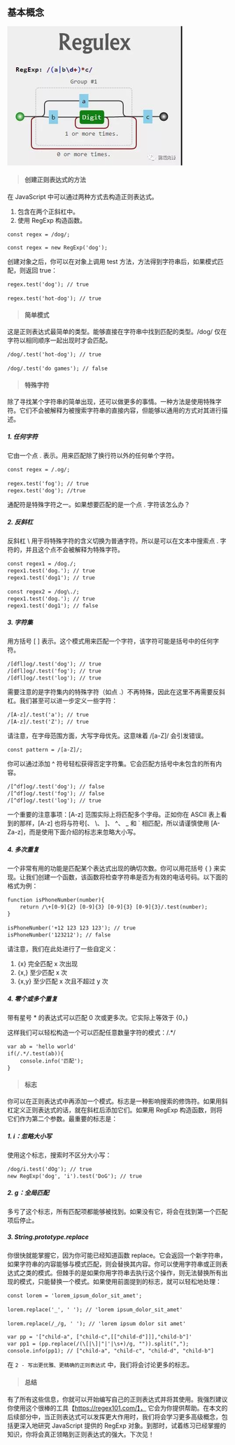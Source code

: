 ## 基本概念

![image](./1.jpg)


> #### 创建正则表达式的方法

在 JavaScript 中可以通过两种方式去构造正则表达式。
1. 包含在两个正斜杠中。
2. 使用 RegExp 构造函数。

```
const regex = /dog/;
```

```
const regex = new RegExp('dog');
```

创建对象之后，你可以在对象上调用 test 方法，方法得到字符串后，如果模式匹配，则返回 true：

```
regex.test('dog'); // true

regex.test('hot-dog'); // true
```


> #### 简单模式

这是正则表达式最简单的类型。能够直接在字符串中找到匹配的类型。/dog/ 仅在字符以相同顺序一起出现时才会匹配。

```
/dog/.test('hot-dog'); // true

/dog/.test('do games'); // false
```


> #### 特殊字符

除了寻找某个字符串的简单出现，还可以做更多的事情。一种方法是使用特殊字符。它们不会被解释为被搜索字符串的直接内容，但能够以通用的方式对其进行描述。

##### 1. 任何字符

它由一个点  .  表示。用来匹配除了换行符以外的任何单个字符。

```
const regex = /.og/;

regex.test('fog'); // true
regex.test('dog'); //true
```
通配符是特殊字符之一。如果想要匹配的是一个点 . 字符该怎么办？


##### 2. 反斜杠
反斜杠 \ 用于将特殊字符的含义切换为普通字符。所以是可以在文本中搜索点 . 字符的，并且这个点不会被解释为特殊字符。

```
const regex1 = /dog./;
regex1.test('dog.'); // true
regex1.test('dog1'); // true

const regex2 = /dog\./;
regex1.test('dog.'); // true
regex1.test('dog1'); // false
```

##### 3. 字符集
用方括号 [ ] 表示。这个模式用来匹配一个字符，该字符可能是括号中的任何字符。

```
/[dfl]og/.test('dog'); // true
/[dfl]og/.test('fog'); // true
/[dfl]og/.test('log'); // true
```

需要注意的是字符集内的特殊字符（如点 .）不再特殊，因此在这里不再需要反斜杠。我们甚至可以进一步定义一些字符：


```
/[A-z]/.test('a'); // true
/[A-z]/.test('Z'); // true
```

请注意，在字母范围方面，大写字母优先。这意味着 /[a-Z]/ 会引发错误。

```
const pattern = /[a-Z]/;
```

你可以通过添加 ^ 符号轻松获得否定字符集。它会匹配方括号中未包含的所有内容。

```
/[^df]og/.test('dog'); // false
/[^df]og/.test('fog'); // false
/[^df]og/.test('log'); // true
```
一个重要的注意事项：[A-z] 范围实际上将匹配多个字母。正如你在 ASCII 表上看到的那样，[A-z] 也将与符号[、 \、 ]、 ^、 _ 和 ` 相匹配，所以请谨慎使用 [A-Za-z]，而是使用下面介绍的标志来忽略大小写。


##### 4. 多次重复

一个非常有用的功能是匹配某个表达式出现的确切次数。你可以用花括号 { } 来实现。让我们创建一个函数，该函数将检查字符串是否为有效的电话号码。以下面的格式为例：

```
function isPhoneNumber(number){
    return /\+[0-9]{2} [0-9]{3} [0-9]{3} [0-9]{3}/.test(number);
}

isPhoneNumber('+12 123 123 123'); // true
isPhoneNumber('123212'); // false
```
请注意，我们在此处进行了一些自定义：
1. {x} 完全匹配 x 次出现
2. {x,} 至少匹配 x 次
3. {x,y} 至少匹配 x 次且不超过 y 次


##### 4. 零个或多个重复
带有星号 * 的表达式可以匹配 0 次或更多次。它实际上等效于 {0，}

这样我们可以轻松构造一个可以匹配任意数量字符的模式：/.*/

```
var ab = 'hello world'
if(/.*/.test(ab)){
	console.info('匹配');
}
```


> #### 标志

你可以在正则表达式中再添加一个模式。标志是一种影响搜索的修饰符。如果用斜杠定义正则表达式的话，就在斜杠后添加它们。如果用 RegExp 构造函数，则将它们作为第二个参数。最重要的标志是：

##### 1. i：忽略大小写
使用这个标志，搜索时不区分大小写：

```
/dog/i.test('dOg'); // true
new RegExp('dog', 'i').test('DoG'); // true
```

##### 2. g：全局匹配
多亏了这个标志，所有匹配项都能够被找到。如果没有它，将会在找到第一个匹配项后停止。


##### 3. String.prototype.replace

你很快就能掌握它，因为你可能已经知道函数 replace。它会返回一个新字符串，如果字符串的内容能够与模式匹配，则会替换其内容。你可以使用字符串或正则表达式之类的模式。但棘手的是如果你用字符串去执行这个操作，则无法替换所有出现的模式，只能替换一个模式。如果使用前面提到的标志，就可以轻松地处理：

```
const lorem = 'lorem_ipsum_dolor_sit_amet';

lorem.replace('_', ' '); // 'lorem ipsum_dolor_sit_amet'

lorem.replace(/_/g, ' '); // 'lorem ipsum dolor sit amet'
```

```
var pp = '["child-a", ["child-c",[["child-d"]]],"child-b"]'
var pp1 = (pp.replace(/(\[|\]|"|'|\s+)/g, "")).split(",");
console.info(pp1); // ["child-a", "child-c", "child-d", "child-b"]
```
在 `2 - 写出更优雅、更精确的正则表达式` 中，我们将会讨论更多的标志。

> #### 总结

有了所有这些信息，你就可以开始编写自己的正则表达式并将其使用。我强烈建议你使用这个很棒的工具【https://regex101.com/】， 它会为你提供帮助。在本文的后续部分中，当正则表达式可以发挥更大作用时，我们将会学习更多高级概念，包括更深入地研究 JavaScript 提供的 RegExp 对象。到那时，试着练习已经掌握的知识，你将会真正领略到正则表达式的强大。下次见！
